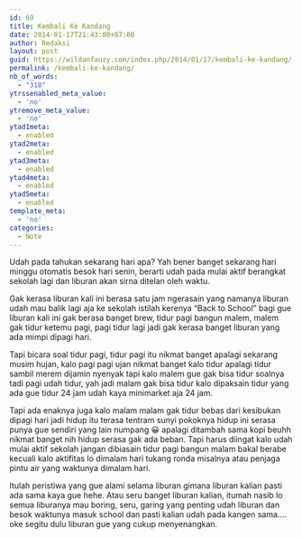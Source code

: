```yaml
---
id: 69
title: Kembali Ke Kandang
date: 2014-01-17T21:43:00+07:00
author: Redaksi
layout: post
guid: https://wildanfauzy.com/index.php/2014/01/17/kembali-ke-kandang/
permalink: /kembali-ke-kandang/
nb_of_words:
  - "318"
ytrssenabled_meta_value:
  - 'no'
ytremove_meta_value:
  - 'no'
ytad1meta:
  - enabled
ytad2meta:
  - enabled
ytad3meta:
  - enabled
ytad4meta:
  - enabled
ytad5meta:
  - enabled
template_meta:
  - 'no'
categories:
  - Note
---
```

Udah pada tahukan sekarang hari apa? Yah bener banget sekarang hari minggu otomatis besok hari senin, berarti udah pada mulai aktif berangkat sekolah lagi dan liburan akan sirna ditelan oleh waktu.

Gak kerasa liburan kali ini berasa satu jam ngerasain yang namanya liburan udah mau balik lagi aja ke sekolah istilah kerenya “Back to School” bagi gue liburan kali ini gak berasa banget brew, tidur pagi bangun malem, malem gak tidur ketemu pagi, pagi tidur lagi jadi gak kerasa banget liburan yang ada mimpi dipagi hari.

Tapi bicara soal tidur pagi, tidur pagi itu nikmat banget apalagi sekarang musim hujan, kalo pagi pagi ujan nikmat banget kalo tidur apalagi tidur sambil merem dijamin nyenyak tapi kalo malem gue gak bisa tidur soalnya tadi pagi udah tidur, yah jadi malam gak bisa tidur kalo dipaksain tidur yang ada gue tidur 24 jam udah kaya minimarket aja 24 jam.

Tapi ada enaknya juga kalo malam malam gak tidur bebas dari kesibukan dipagi hari jadi hidup itu terasa tentram sunyi pokoknya hidup ini serasa punya gue sendiri yang lain numpang 😀 apalagi ditambah sama kopi beuhh nikmat banget nih hidup serasa gak ada beban. Tapi harus diingat kalo udah mulai aktif sekolah jangan dibiasain tidur pagi bangun malam bakal berabe kecuali kalo aktifitas lo dimalam hari tukang ronda misalnya atau penjaga pintu air yang waktunya dimalam hari.

Itulah peristiwa yang gue alami selama liburan gimana liburan kalian pasti ada sama kaya gue hehe. Atau seru banget liburan kalian, itumah nasib lo semua liburanya mau boring, seru, garing yang penting udah liburan dan besok waktunya masuk school dan pasti kalian udah pada kangen sama&#8230;. oke segitu dulu liburan gue yang cukup menyenangkan.